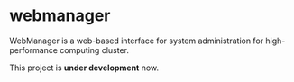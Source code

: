 # webmanager

WebManager is a web-based interface for system administration for high-performance computing cluster.

This project is **under development** now.
